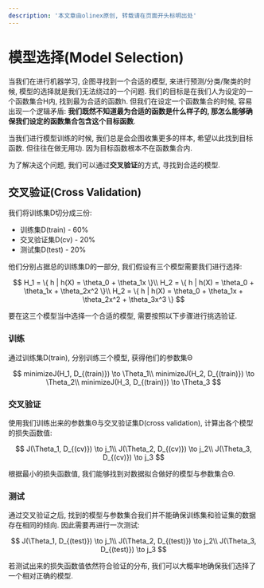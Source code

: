 ```yaml
---
description: '本文章由olinex原创, 转载请在页面开头标明出处'
---
```


# 模型选择\(Model Selection\)

当我们在进行机器学习, 企图寻找到一个合适的模型, 来进行预测/分类/聚类的时候, 模型的选择就是我们无法绕过的一个问题. 我们的目标是在我们人为设定的一个函数集合H内, 找到最为合适的函数h. 但我们在设定一个函数集合的时候, 容易出现一个逻辑矛盾: **我们既然不知道最为合适的函数是什么样子的, 那怎么能够确保我们设定的函数集合包含这个目标函数**.

当我们进行模型训练的时候, 我们总是会企图收集更多的样本, 希望以此找到目标函数. 但往往在做无用功. 因为目标函数根本不在函数集合内.

为了解决这个问题, 我们可以通过**交叉验证**的方式, 寻找到合适的模型.

## 交叉验证\(Cross Validation\)

我们将训练集D切分成三份:

* 训练集D\(train\) - 60%
* 交叉验证集D\(cv\) - 20%
* 测试集D\(test\) - 20%

他们分别占据总的训练集D的一部分, 我们假设有三个模型需要我们进行选择:

$$
H_1 = 
\{ 
h | h(X) = \theta_0 + \theta_1x
\}\\
H_2 = 
\{ 
h | h(X) = \theta_0 + \theta_1x + \theta_2x^2
\}\\
H_2 = 
\{ 
h | h(X) = \theta_0 + \theta_1x + \theta_2x^2 + \theta_3x^3
\}
$$

要在这三个模型当中选择一个合适的模型, 需要按照以下步骤进行挑选验证.

### 训练

通过训练集D\(train\), 分别训练三个模型, 获得他们的参数集Θ

$$
minimizeJ(H_1, D_{(train)}) \to \Theta_1\\
minimizeJ(H_2, D_{(train)}) \to \Theta_2\\
minimizeJ(H_3, D_{(train)}) \to \Theta_3
$$

### 交叉验证

使用我们训练出来的参数集Θ与交叉验证集D\(cross validation\), 计算出各个模型的损失函数值:

$$
J(\Theta_1, D_{(cv)}) \to j_1\\
J(\Theta_2, D_{(cv)}) \to j_2\\
J(\Theta_3, D_{(cv)}) \to j_3
$$

根据最小的损失函数值, 我们能够找到对数据拟合做好的模型与参数集合Θ.

### 测试

通过交叉验证之后, 找到的模型与参数集合我们并不能确保训练集和验证集的数据存在相同的倾向. 因此需要再进行一次测试:

$$
J(\Theta_1, D_{(test)}) \to j_1\\
J(\Theta_2, D_{(test)}) \to j_2\\
J(\Theta_3, D_{(test)}) \to j_3
$$

若测试出来的损失函数值依然符合验证的分布, 我们可以大概率地确保我们选择了一个相对正确的模型.


